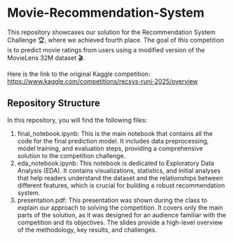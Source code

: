 # Movie-Recommendation-System

This repository showcases our solution for the Recommendation System Challenge 🏆, where we achieved fourth place. 
The goal of this competition is to predict movie ratings from users using a modified version of the MovieLens 32M dataset 🎬.

Here is the link to the original Kaggle competition: https://www.kaggle.com/competitions/recsys-runi-2025/overview

## Repository Structure
In this repository, you will find the following files:
1. final_notebook.ipynb: This is the main notebook that contains all the code for the final prediction model. It includes data preprocessing, model training, and evaluation steps, providing a comprehensive solution to the competition challenge.
2. eda_notebook.ipynb: This notebook is dedicated to Exploratory Data Analysis (EDA). It contains visualizations, statistics, and initial analyses that help readers understand the dataset and the relationships between different features, which is crucial for building a robust recommendation system.
3. presentation.pdf: This presentation was shown during the class to explain our approach to solving the competition. It covers only the main parts of the solution, as it was designed for an audience familiar with the competition and its objectives. The slides provide a high-level overview of the methodology, key results, and challenges.

